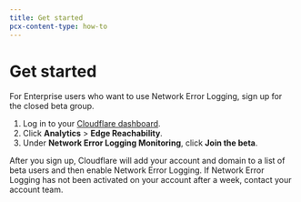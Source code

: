 ```yaml
---
title: Get started
pcx-content-type: how-to
---
```


# Get started

For Enterprise users who want to use Network Error Logging, sign up for the closed beta group.

1. Log in to your [Cloudflare dashboard](https://dash.cloudflare.com/).
1. Click **Analytics** > **Edge Reachability**.
1. Under **Network Error Logging Monitoring**, click **Join the beta**.

After you sign up, Cloudflare will add your account and domain to a list of beta users and then enable Network Error Logging. If Network Error Logging has not been activated on your account after a week, contact your account team.